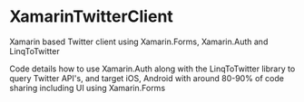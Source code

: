 XamarinTwitterClient
====================

Xamarin based Twitter client using Xamarin.Forms, Xamarin.Auth and LinqToTwitter

Code details how to use Xamarin.Auth along with the LinqToTwitter library to query Twitter API's, and target iOS, Android with around 80-90% of code sharing including UI using Xamarin.Forms

